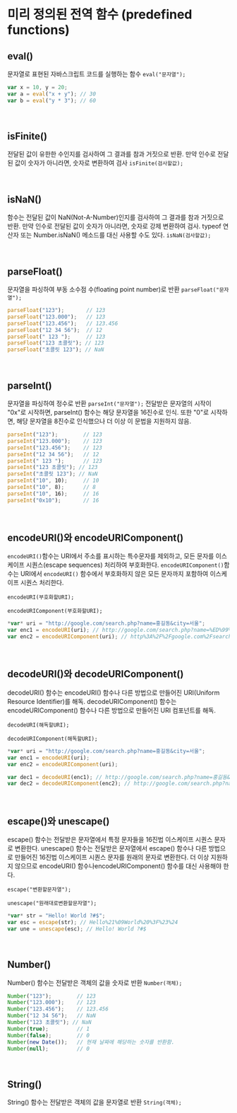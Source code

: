 # **미리 정의된 전역 함수 (predefined functions)**

## eval()


문자열로 표현된 자바스크립트 코드를 실행하는 함수 `eval("문자열");`

```jsx
var x = 10, y = 20;
var a = eval("x + y"); // 30
var b = eval("y * 3"); // 60
```

<br/>


## isFinite()


전달된 값이 유한한 수인지를 검사하여 그 결과를 참과 거짓으로 반환. 만약 인수로 전달된 값이 숫자가 아니라면, 숫자로 변환하여 검사 `isFinite(검사할값);`


<br/>


## isNaN()


함수는 전달된 값이 NaN(Not-A-Number)인지를 검사하여 그 결과를 참과 거짓으로 반환. 만약 인수로 전달된 값이 숫자가 아니라면, 숫자로 강제 변환하여 검사. typeof 연산자 또는 Number.isNaN() 메소드를 대신 사용할 수도 있다. `isNaN(검사할값);`



<br/>


## parseFloat()


문자열을 파싱하여 부동 소수점 수(floating point number)로 반환 `parseFloat("문자열");`

```jsx
parseFloat("123");       // 123
parseFloat("123.000");   // 123
parseFloat("123.456");   // 123.456
parseFloat("12 34 56");  // 12
parseFloat(" 123 ");     // 123
parseFloat("123 초콜릿"); // 123
parseFloat("초콜릿 123"); // NaN
```



<br/>



## parseInt()


문자열을 파싱하여 정수로 반환 `parseInt("문자열");` 전달받은 문자열의 시작이 "0x"로 시작하면, parseInt() 함수는 해당 문자열을 16진수로 인식. 또한 "0"로 시작하면, 해당 문자열을 8진수로 인식했으나 더 이상 이 문법을 지원하지 않음.

```jsx
parseInt("123");        // 123
parseInt("123.000");    // 123
parseInt("123.456");    // 123
parseInt("12 34 56");   // 12
parseInt(" 123 ");      // 123
parseInt("123 초콜릿"); // 123
parseInt("초콜릿 123"); // NaN
parseInt("10", 10);     // 10
parseInt("10", 8);      // 8
parseInt("10", 16);     // 16
parseInt("0x10");       // 16
```



<br/>


## encodeURI()와 encodeURIComponent()


`encodeURI()`함수는 URI에서 주소를 표시하는 특수문자를 제외하고, 모든 문자를 이스케이프 시퀀스(escape sequences) 처리하여 부호화한다. `encodeURIComponent()`함수는 URI에서 `encodeURI()` 함수에서 부호화하지 않은 모든 문자까지 포함하여 이스케이프 시퀀스 처리한다.

`encodeURI(부호화할URI);`

`encodeURIComponent(부호화할URI);` 

```jsx
*var* uri = "http://google.com/search.php?name=홍길동&city=서울";
var enc1 = encodeURI(uri); // http://google.com/search.php?name=%ED%99%8D%EA%B8%B8%EB%8F%99&city=%EC%84%9C%EC%9A%B8
var enc2 = encodeURIComponent(uri); // http%3A%2F%2Fgoogle.com%2Fsearch.php%3Fname%3D%ED%99%8D%EA%B8%B8%EB%8F%99%26city%3D%EC%84%9C%EC%9A%B8
```


<br/>



## decodeURI()와 decodeURIComponent()


decodeURI() 함수는 encodeURI() 함수나 다른 방법으로 만들어진 URI(Uniform Resource Identifier)를 해독. decodeURIComponent() 함수는 encodeURIComponent() 함수나 다른 방법으로 만들어진 URI 컴포넌트를 해독.

`decodeURI(해독할URI);`

`decodeURIComponent(해독할URI);`

```jsx
*var* uri = "http://google.com/search.php?name=홍길동&city=서울";
var enc1 = encodeURI(uri);
var enc2 = encodeURIComponent(uri);

var dec1 = decodeURI(enc1); // http://google.com/search.php?name=홍길동&city=서울
var dec2 = decodeURIComponent(enc2); // http://google.com/search.php?name=홍길동&city=서울
```


<br/>


## escape()와 unescape()


escape() 함수는 전달받은 문자열에서 특정 문자들을 16진법 이스케이프 시퀀스 문자로 변환한다. unescape() 함수는 전달받은 문자열에서 escape() 함수나 다른 방법으로 만들어진 16진법 이스케이프 시퀀스 문자를 원래의 문자로 변환한다. 더 이상 지원하지 않으므로 encodeURI() 함수나encodeURIComponent() 함수를 대신 사용해야 한다.

`escape("변환할문자열");`

`unescape("원래대로변환할문자열");`

```jsx
*var* str = "Hello! World ?#$";
var esc = escape(str); // Hello%21%09World%20%3F%23%24
var une = unescape(esc); // Hello! World ?#$
```


<br/>



## Number()


Number() 함수는 전달받은 객체의 값을 숫자로 반환 `Number(객체);`

```jsx
Number("123");        // 123
Number("123.000");    // 123
Number("123.456");    // 123.456
Number("12 34 56");   // NaN
Number("123 초콜릿"); // NaN
Number(true);         // 1
Number(false);        // 0
Number(new Date());   // 현재 날짜에 해당하는 숫자를 반환함.
Number(null);         // 0
```


<br/>


## String()


String() 함수는 전달받은 객체의 값을 문자열로 반환 `String(객체);`
